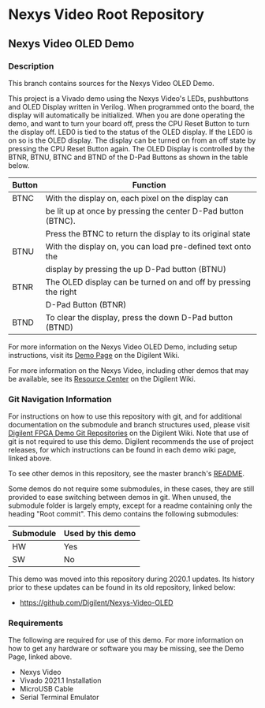 # Nexys Video Root Repository

## Nexys Video OLED Demo

### Description

This branch contains sources for the Nexys Video OLED Demo.

This project is a Vivado demo using the Nexys Video's LEDs, pushbuttons and OLED Display written in Verilog. When programmed onto the board,  the display will automatically be initialized. When you are done operating the demo, and want to turn your board off, press the CPU Reset Button to turn the display off. LED0 is tied to the status of the OLED display. If the LED0 is on so is the OLED display. The display can be turned on from an off state by pressing the CPU Reset Button again. The OLED Display is controlled by the BTNR, BTNU, BTNC and BTND of the D-Pad Buttons as shown in the table below.

| Button | Function                                                           |
| ------ | -----------------------------------------------------------------  |
| BTNC   | With the display on, each pixel on the display can                 | 
|        | be lit up at once by pressing the center D-Pad button (BTNC).      |
|        | Press the BTNC to return the display to its original state         |
| BTNU   | With the display on, you can load pre-defined text onto the        |
|        | display by pressing the up D-Pad button (BTNU)                     |                          
| BTNR   | The OLED display can be turned on and off by pressing the right    |
|        | D-Pad Button (BTNR)                                                |
| BTND   | To clear the display, press the down D-Pad button (BTND)           |

For more information on the Nexys Video OLED Demo, including setup instructions, visit its [Demo Page](https://reference.digilentinc.com/reference/programmable-logic/nexys-video/demos/oled) on the Digilent Wiki.

For more information on the Nexys Video, including other demos that may be available, see its [Resource Center](https://reference.digilentinc.com/reference/programmable-logic/nexys-video/start) on the Digilent Wiki.

### Git Navigation Information

For instructions on how to use this repository with git, and for additional documentation on the submodule and branch structures used, please visit [Digilent FPGA Demo Git Repositories](https://reference.digilentinc.com/reference/programmable-logic/documents/git) on the Digilent Wiki. Note that use of git is not required to use this demo. Digilent recommends the use of project releases, for which instructions can be found in each demo wiki page, linked above.

To see other demos in this repository, see the master branch's [README](https://github.com/Digilent/Nexys-Video).

Some demos do not require some submodules, in these cases, they are still provided to ease switching between demos in git. When unused, the submodule folder is largely empty, except for a readme containing only the heading "Root commit". This demo contains the following submodules:

| Submodule | Used by this demo |
|-----------|-------------------|
| HW        | Yes         |
| SW        | No         |
	
This demo was moved into this repository during 2020.1 updates. Its history prior to these updates can be found in its old repository, linked below:
* https://github.com/Digilent/Nexys-Video-OLED

### Requirements

The following are required for use of this demo. For more information on how to get any hardware or software you may be missing, see the Demo Page, linked above.

* Nexys Video
* Vivado 2021.1 Installation
* MicroUSB Cable
* Serial Terminal Emulator

